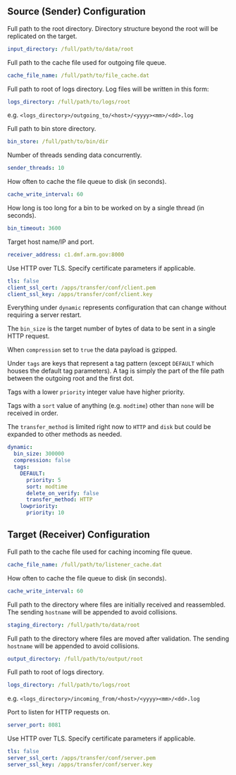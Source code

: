Source (Sender) Configuration
-----------------------------

Full path to the root directory.  Directory structure beyond the root will be replicated on the target.
```yaml
input_directory: /full/path/to/data/root
```

Full path to the cache file used for outgoing file queue.
```yaml
cache_file_name: /full/path/to/file_cache.dat
```

Full path to root of logs directory.  Log files will be written in this form:

```yaml
logs_directory: /full/path/to/logs/root
```

e.g. `<logs_directory>/outgoing_to/<host>/<yyyy><mm>/<dd>.log`

Full path to bin store directory.
```yaml
bin_store: /full/path/to/bin/dir
```

Number of threads sending data concurrently.
```yaml
sender_threads: 10
```

How often to cache the file queue to disk (in seconds).
```yaml
cache_write_interval: 60
```

How long is too long for a bin to be worked on by a single thread (in seconds).
```yaml
bin_timeout: 3600
```

Target host name/IP and port.
```yaml
receiver_address: c1.dmf.arm.gov:8000
```

Use HTTP over TLS.  Specify certificate parameters if applicable.
```yaml
tls: false
client_ssl_cert: /apps/transfer/conf/client.pem
client_ssl_key: /apps/transfer/conf/client.key
```

Everything under `dynamic` represents configuration that can change without requiring a server restart.

The `bin_size` is the target number of bytes of data to be sent in a single HTTP request.

When `compression` set to `true` the data payload is gzipped.

Under `tags` are keys that represent a tag pattern (except `DEFAULT` which houses the default tag parameters).
A tag is simply the part of the file path between the outgoing root and the first dot.

Tags with a lower `priority` integer value have higher priority.

Tags with a `sort` value of  anything (e.g. `modtime`) other than `none` will be received in order.

The `transfer_method` is limited right now to `HTTP` and `disk` but could be expanded to other methods as needed.
```yaml
dynamic:
  bin_size: 300000
  compression: false
  tags:
    DEFAULT:
      priority: 5
      sort: modtime
      delete_on_verify: false
      transfer_method: HTTP
    lowpriority:
      priority: 10
```


Target (Receiver) Configuration
-------------------------------

Full path to the cache file used for caching incoming file queue.
```yaml
cache_file_name: /full/path/to/listener_cache.dat
```

How often to cache the file queue to disk (in seconds).
```yaml
cache_write_interval: 60
```

Full path to the directory where files are initially received and reassembled.  The sending `hostname` will be appended to avoid collisions.
```yaml
staging_directory: /full/path/to/data/root
```

Full path to the directory where files are moved after validation.  The sending `hostname` will be appended to avoid collisions.
```yaml
output_directory: /full/path/to/output/root
```

Full path to root of logs directory.

```yaml
logs_directory: /full/path/to/logs/root
```
e.g. `<logs_directory>/incoming_from/<host>/<yyyy><mm>/<dd>.log`

Port to listen for HTTP requests on.
```yaml
server_port: 8081
```

Use HTTP over TLS.  Specify certificate parameters if applicable.
```yaml
tls: false
server_ssl_cert: /apps/transfer/conf/server.pem
server_ssl_key: /apps/transfer/conf/server.key
```
